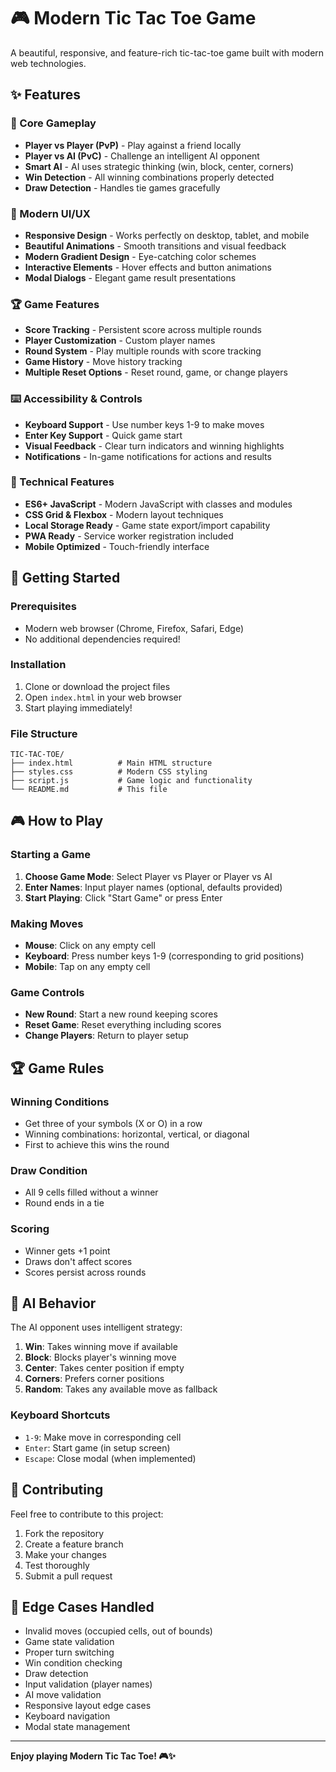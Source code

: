 # 🎮 Modern Tic Tac Toe Game

A beautiful, responsive, and feature-rich tic-tac-toe game built with modern web technologies.

## ✨ Features

### 🎯 Core Gameplay
- **Player vs Player (PvP)** - Play against a friend locally
- **Player vs AI (PvC)** - Challenge an intelligent AI opponent
- **Smart AI** - AI uses strategic thinking (win, block, center, corners)
- **Win Detection** - All winning combinations properly detected
- **Draw Detection** - Handles tie games gracefully
  
### 🎨 Modern UI/UX
- **Responsive Design** - Works perfectly on desktop, tablet, and mobile
- **Beautiful Animations** - Smooth transitions and visual feedback
- **Modern Gradient Design** - Eye-catching color schemes
- **Interactive Elements** - Hover effects and button animations
- **Modal Dialogs** - Elegant game result presentations
 
### 🏆 Game Features
- **Score Tracking** - Persistent score across multiple rounds
- **Player Customization** - Custom player names
- **Round System** - Play multiple rounds with score tracking
- **Game History** - Move history tracking
- **Multiple Reset Options** - Reset round, game, or change players

### ⌨️ Accessibility & Controls
- **Keyboard Support** - Use number keys 1-9 to make moves
- **Enter Key Support** - Quick game start
- **Visual Feedback** - Clear turn indicators and winning highlights
- **Notifications** - In-game notifications for actions and results

### 🔧 Technical Features
- **ES6+ JavaScript** - Modern JavaScript with classes and modules
- **CSS Grid & Flexbox** - Modern layout techniques
- **Local Storage Ready** - Game state export/import capability
- **PWA Ready** - Service worker registration included
- **Mobile Optimized** - Touch-friendly interface

## 🚀 Getting Started

### Prerequisites
- Modern web browser (Chrome, Firefox, Safari, Edge)
- No additional dependencies required!

### Installation
1. Clone or download the project files
2. Open `index.html` in your web browser
3. Start playing immediately!

### File Structure
```
TIC-TAC-TOE/
├── index.html          # Main HTML structure
├── styles.css          # Modern CSS styling
├── script.js           # Game logic and functionality
└── README.md           # This file
```

## 🎮 How to Play

### Starting a Game
1. **Choose Game Mode**: Select Player vs Player or Player vs AI
2. **Enter Names**: Input player names (optional, defaults provided)
3. **Start Playing**: Click "Start Game" or press Enter

### Making Moves
- **Mouse**: Click on any empty cell
- **Keyboard**: Press number keys 1-9 (corresponding to grid positions)
- **Mobile**: Tap on any empty cell

### Game Controls
- **New Round**: Start a new round keeping scores
- **Reset Game**: Reset everything including scores
- **Change Players**: Return to player setup

## 🏆 Game Rules

### Winning Conditions
- Get three of your symbols (X or O) in a row
- Winning combinations: horizontal, vertical, or diagonal
- First to achieve this wins the round

### Draw Condition
- All 9 cells filled without a winner
- Round ends in a tie

### Scoring
- Winner gets +1 point
- Draws don't affect scores
- Scores persist across rounds

## 🤖 AI Behavior

The AI opponent uses intelligent strategy:

1. **Win**: Takes winning move if available
2. **Block**: Blocks player's winning move
3. **Center**: Takes center position if empty
4. **Corners**: Prefers corner positions
5. **Random**: Takes any available move as fallback

### Keyboard Shortcuts
- `1-9`: Make move in corresponding cell
- `Enter`: Start game (in setup screen)
- `Escape`: Close modal (when implemented)

## 🤝 Contributing

Feel free to contribute to this project:
1. Fork the repository
2. Create a feature branch
3. Make your changes
4. Test thoroughly
5. Submit a pull request


## 🎯 Edge Cases Handled

- Invalid moves (occupied cells, out of bounds)
- Game state validation
- Proper turn switching
- Win condition checking
- Draw detection
- Input validation (player names)
- AI move validation
- Responsive layout edge cases
- Keyboard navigation
- Modal state management

---

**Enjoy playing Modern Tic Tac Toe! 🎮✨**
